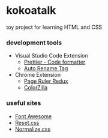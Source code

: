 # kokoatalk

toy project for learning HTML and CSS

### development tools

- Visual Studio Code Extension
  - [Prettier - Code formatter](https://marketplace.visualstudio.com/items?itemName=esbenp.prettier-vscode)
  - [Auto Rename Tag](https://marketplace.visualstudio.com/items?itemName=formulahendry.auto-rename-tag)
- Chrome Extension
  - [Page Ruler Redux](https://chrome.google.com/webstore/detail/page-ruler-redux/giejhjebcalaheckengmchjekofhhmal)
  - [ColorZilla](https://chrome.google.com/webstore/detail/colorzilla/bhlhnicpbhignbdhedgjhgdocnmhomnp)

### useful sites

- [Font Awesome](https://fontawesome.com)
- [Reset.css](https://meyerweb.com/eric/tools/css/reset)
- [Normalize.css](https://necolas.github.io/normalize.css)

